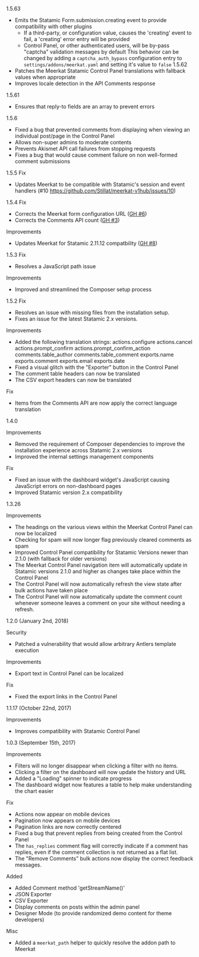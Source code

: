 1.5.63
- Emits the Statamic Form.submission.creating event to provide compatibility with other plugins
    - If a third-party, or configuration value, causes the 'creating' event to fail, a 'creating' error entry will be provided
    - Control Panel, or other authenticated users, will be by-pass "captcha" validation messages by default
      This behavior can be changed by adding a `captcha_auth_bypass` configuration entry to `settings/addons/meerkat.yaml` and setting it's value to `false`
1.5.62
- Patches the Meerkat Statamic Control Panel translations with fallback values when appropriate
- Improves locale detection in the API Comments response 

1.5.61
- Ensures that reply-to fields are an array to prevent errors

1.5.6
- Fixed a bug that prevented comments from displaying when viewing an individual post/page in the Control Panel
- Allows non-super admins to moderate contents
- Prevents Akismet API call failures from stopping requests
- Fixes a bug that would cause comment failure on non well-formed comment submissions

1.5.5
Fix
- Updates Meerkat to be compatible with Statamic's session and event handlers (#10 https://github.com/Stillat/meerkat-v1hub/issues/10)

1.5.4
Fix
- Corrects the Meerkat form configuration URL ([GH #6](https://github.com/Stillat/meerkat-v1hub/issues/6))
- Corrects the Comments API count ([GH #3](https://github.com/Stillat/meerkat-v1hub/issues/3))

Improvements
- Updates Meerkat for Statamic 2.11.12 compatbility ([GH #8](https://github.com/Stillat/meerkat-v1hub/issues/8))

1.5.3
Fix
- Resolves a JavaScript path issue

Improvements
- Improved and streamlined the Composer setup process

1.5.2
Fix
- Resolves an issue with missing files from the installation setup.
- Fixes an issue for the latest Statamic 2.x versions.


Improvements
- Added the following translation strings:
    actions.configure
    actions.cancel
    actions.prompt_confirm
    actions.prompt_confirm_action
    comments.table_author
    comments.table_comment
    exports.name
    exports.comment
    exports.email
    exports.date
- Fixed a visual glitch with the "Exporter" button in the Control Panel
- The comment table headers can now be translated
- The CSV export headers can now be translated

Fix
- Items from the Comments API are now apply the correct language translation


1.4.0

Improvements
- Removed the requirement of Composer dependencies to improve the installation experience across Statamic 2.x versions
- Improved the internal settings management components

Fix
- Fixed an issue with the dashboard widget's JavaScript causing JavaScript errors on non-dashboard pages
- Improved Statamic version 2.x compatibility

1.3.26

Improvements
- The headings on the various views within the Meerkat Control Panel can now be localized
- Checking for spam will now longer flag previously cleared comments as spam
- Improved Control Panel compatibility for Statamic Versions newer than 2.1.0 (with fallback for older versions)
- The Meerkat Control Panel navigation item will automatically update in Statamic versions 2.1.0 and higher as changes take place within the Control Panel
- The Control Panel will now automatically refresh the view state after bulk actions have taken place
- The Control Panel will now automatically update the comment count whenever someone leaves a comment on your site without needing a refresh.

1.2.0 (January 2nd, 2018)

Security
- Patched a vulnerability that would allow arbitrary Antlers template execution

Improvements
- Export text in Control Panel can be localized

Fix
- Fixed the export links in the Control Panel

1.1.17 (October 22nd, 2017)

Improvements
- Improves compatibility with Statamic Control Panel

1.0.3 (September 15th, 2017)

Improvements
- Filters will no longer disappear when clicking a filter with no items.
- Clicking a filter on the dashboard will now update the history and URL
- Added a "Loading" spinner to indicate progress
- The dashboard widget now features a table to help make understanding the chart easier

Fix
- Actions now appear on mobile devices
- Pagination now appears on mobile devices
- Pagination links are now correctly centered
- Fixed a bug that prevent replies from being created from the Control Panel
- The `has_replies` comment flag will correctly indicate if a comment has replies, even if the comment collection is not returned as a flat list.
- The "Remove Comments" bulk actions now display the correct feedback messages.

Added
- Added Comment method 'getStreamName()'
- JSON Exporter
- CSV  Exporter
- Display comments on posts within the admin panel
- Designer Mode (to provide randomized demo content for theme developers)

Misc
- Added a `meerkat_path` helper to quickly resolve the addon path to Meerkat